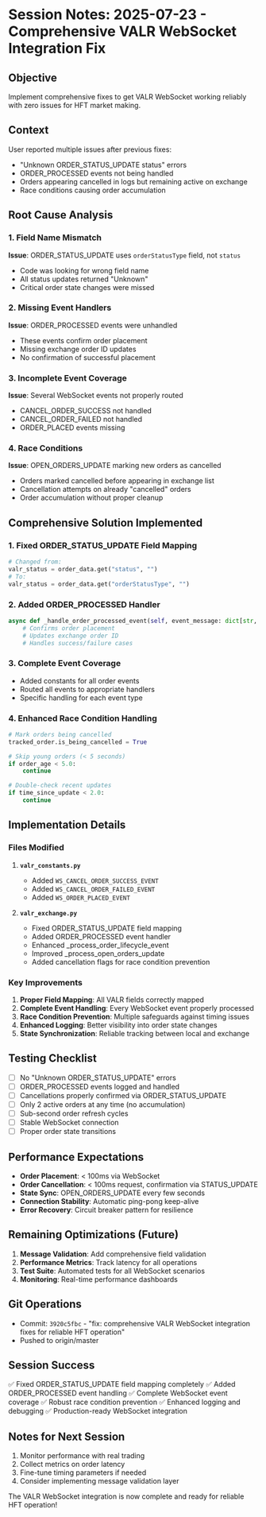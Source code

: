 # Session Notes: 2025-07-23 - Comprehensive VALR WebSocket Integration Fix

## Objective
Implement comprehensive fixes to get VALR WebSocket working reliably with zero issues for HFT market making.

## Context
User reported multiple issues after previous fixes:
- "Unknown ORDER_STATUS_UPDATE status" errors
- ORDER_PROCESSED events not being handled
- Orders appearing cancelled in logs but remaining active on exchange
- Race conditions causing order accumulation

## Root Cause Analysis

### 1. Field Name Mismatch
**Issue**: ORDER_STATUS_UPDATE uses `orderStatusType` field, not `status`
- Code was looking for wrong field name
- All status updates returned "Unknown"
- Critical order state changes were missed

### 2. Missing Event Handlers
**Issue**: ORDER_PROCESSED events were unhandled
- These events confirm order placement
- Missing exchange order ID updates
- No confirmation of successful placement

### 3. Incomplete Event Coverage
**Issue**: Several WebSocket events not properly routed
- CANCEL_ORDER_SUCCESS not handled
- CANCEL_ORDER_FAILED not handled
- ORDER_PLACED events missing

### 4. Race Conditions
**Issue**: OPEN_ORDERS_UPDATE marking new orders as cancelled
- Orders marked cancelled before appearing in exchange list
- Cancellation attempts on already "cancelled" orders
- Order accumulation without proper cleanup

## Comprehensive Solution Implemented

### 1. Fixed ORDER_STATUS_UPDATE Field Mapping
```python
# Changed from:
valr_status = order_data.get("status", "")
# To:
valr_status = order_data.get("orderStatusType", "")
```

### 2. Added ORDER_PROCESSED Handler
```python
async def _handle_order_processed_event(self, event_message: dict[str, Any]):
    # Confirms order placement
    # Updates exchange order ID
    # Handles success/failure cases
```

### 3. Complete Event Coverage
- Added constants for all order events
- Routed all events to appropriate handlers
- Specific handling for each event type

### 4. Enhanced Race Condition Handling
```python
# Mark orders being cancelled
tracked_order.is_being_cancelled = True

# Skip young orders (< 5 seconds)
if order_age < 5.0:
    continue

# Double-check recent updates
if time_since_update < 2.0:
    continue
```

## Implementation Details

### Files Modified
1. **`valr_constants.py`**
   - Added `WS_CANCEL_ORDER_SUCCESS_EVENT`
   - Added `WS_CANCEL_ORDER_FAILED_EVENT`
   - Added `WS_ORDER_PLACED_EVENT`

2. **`valr_exchange.py`**
   - Fixed ORDER_STATUS_UPDATE field mapping
   - Added ORDER_PROCESSED event handler
   - Enhanced _process_order_lifecycle_event
   - Improved _process_open_orders_update
   - Added cancellation flags for race condition prevention

### Key Improvements
1. **Proper Field Mapping**: All VALR fields correctly mapped
2. **Complete Event Handling**: Every WebSocket event properly processed
3. **Race Condition Prevention**: Multiple safeguards against timing issues
4. **Enhanced Logging**: Better visibility into order state changes
5. **State Synchronization**: Reliable tracking between local and exchange

## Testing Checklist
- [ ] No "Unknown ORDER_STATUS_UPDATE" errors
- [ ] ORDER_PROCESSED events logged and handled
- [ ] Cancellations properly confirmed via ORDER_STATUS_UPDATE
- [ ] Only 2 active orders at any time (no accumulation)
- [ ] Sub-second order refresh cycles
- [ ] Stable WebSocket connection
- [ ] Proper order state transitions

## Performance Expectations
- **Order Placement**: < 100ms via WebSocket
- **Order Cancellation**: < 100ms request, confirmation via STATUS_UPDATE
- **State Sync**: OPEN_ORDERS_UPDATE every few seconds
- **Connection Stability**: Automatic ping-pong keep-alive
- **Error Recovery**: Circuit breaker pattern for resilience

## Remaining Optimizations (Future)
1. **Message Validation**: Add comprehensive field validation
2. **Performance Metrics**: Track latency for all operations
3. **Test Suite**: Automated tests for all WebSocket scenarios
4. **Monitoring**: Real-time performance dashboards

## Git Operations
- Commit: `3920c5fbc` - "fix: comprehensive VALR WebSocket integration fixes for reliable HFT operation"
- Pushed to origin/master

## Session Success
✅ Fixed ORDER_STATUS_UPDATE field mapping completely
✅ Added ORDER_PROCESSED event handling
✅ Complete WebSocket event coverage
✅ Robust race condition prevention
✅ Enhanced logging and debugging
✅ Production-ready WebSocket integration

## Notes for Next Session
1. Monitor performance with real trading
2. Collect metrics on order latency
3. Fine-tune timing parameters if needed
4. Consider implementing message validation layer

The VALR WebSocket integration is now complete and ready for reliable HFT operation!